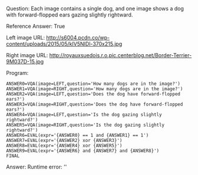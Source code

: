 Question: Each image contains a single dog, and one image shows a dog with forward-flopped ears gazing slightly rightward.

Reference Answer: True

Left image URL: http://s6004.pcdn.co/wp-content/uploads/2015/05/kIV5NIDl-370x215.jpg

Right image URL: http://royauxsuedois.r.o.pic.centerblog.net/Border-Terrier-9M037D-15.jpg

Program:

```
ANSWER0=VQA(image=LEFT,question='How many dogs are in the image?')
ANSWER1=VQA(image=RIGHT,question='How many dogs are in the image?')
ANSWER2=VQA(image=LEFT,question='Does the dog have forward-flopped ears?')
ANSWER3=VQA(image=RIGHT,question='Does the dog have forward-flopped ears?')
ANSWER4=VQA(image=LEFT,question='Is the dog gazing slightly rightward?')
ANSWER5=VQA(image=RIGHT,question='Is the dog gazing slightly rightward?')
ANSWER6=EVAL(expr='{ANSWER0} == 1 and {ANSWER1} == 1')
ANSWER7=EVAL(expr='{ANSWER2} xor {ANSWER3}')
ANSWER8=EVAL(expr='{ANSWER4} xor {ANSWER5}')
ANSWER9=EVAL(expr='{ANSWER6} and {ANSWER7} and {ANSWER8}')
FINAL
```
Answer: Runtime error: ''


